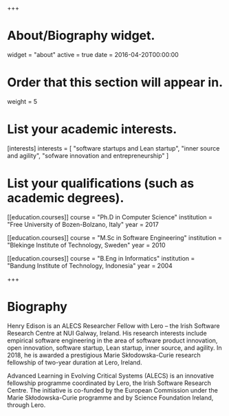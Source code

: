 +++
# About/Biography widget.
widget = "about"
active = true
date = 2016-04-20T00:00:00

# Order that this section will appear in.
weight = 5

# List your academic interests.
[interests]
  interests = [
    "software startups and Lean startup",
    "inner source and agility",
    "sofware innovation and entrepreneurship"
  ]

# List your qualifications (such as academic degrees).
[[education.courses]]
  course = "Ph.D in Computer Science"
  institution = "Free University of Bozen-Bolzano, Italy"
  year = 2017

[[education.courses]]
  course = "M.Sc in Software Engineering"
  institution = "Blekinge Institute of Technology, Sweden"
  year = 2010

[[education.courses]]
  course = "B.Eng in Informatics"
  institution = "Bandung Institute of Technology, Indonesia"
  year = 2004

+++

# Biography

Henry Edison is an ALECS Researcher Fellow with Lero – the Irish Software Research Centre at NUI Galway, Ireland. His research interests include empirical software engineering in the area of software product innovation, open innovation, software startup, Lean startup, inner source, and agility. In 2018, he is awarded a prestigious Marie Skłodowska-Curie research fellowship of two-year duration at Lero, Ireland.

Advanced Learning in Evolving Critical Systems (ALECS) is an innovative fellowship programme coordinated by Lero, the Irish Software Research Centre. The initiative is co-funded by the European Commission under the Marie Skłodowska-Curie programme and by Science Foundation Ireland, through Lero.
